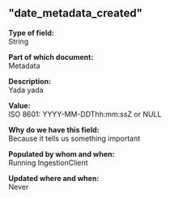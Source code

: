 ## "date_metadata_created"

**Type of field:**  
String  

**Part of which document:**  
Metadata

**Description:**  
Yada yada  

**Value:**  
ISO 8601:
YYYY-MM-DDThh:mm:ssZ
or NULL

**Why do we have this field:**  
Because it tells us something important  

**Populated by whom and when:**  
Running IngestionClient

**Updated where and when:**  
Never
